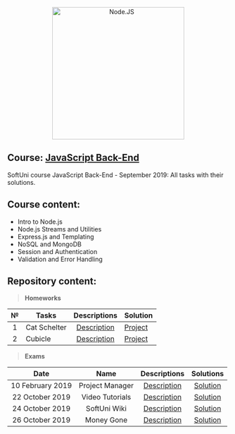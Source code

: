 <p align="center">
	<a href="https://nodejs.org/en/"><img src="https://miro.medium.com/max/600/1*YekyuOZGMw-kGOEqU4YPZg.jpeg" alt="Node.JS" width="300" align="center"></a>
<p>

## Course: [JavaScript Back-End](https://softuni.bg/trainings/2452/js-back-end-september-2019)
SoftUni course JavaScript Back-End - September 2019: All tasks with their solutions.

## Course content:
- Intro to Node.js
- Node.js Streams and Utilities
- Express.js and Templating
- NoSQL and MongoDB
- Session and Authentication
- Validation and Error Handling

## Repository content:

> **Homeworks**

№   |Tasks							|Descriptions																							| Solution																																													
:--:|-------------------------------|:-----------------------------------------------------------------------------------------------------:|:---------------------------------------------------------------------------------------------
1	|Cat Schelter					|[Description](https://github.com/dobroslav-atanasov/JavaScript-Back-End/tree/master/Resources)			|[Project](https://github.com/dobroslav-atanasov/JavaScript-Back-End/tree/master/Cat-Shelter)		
2	|Cubicle						|[Description](https://github.com/dobroslav-atanasov/JavaScript-Back-End/tree/master/Resources)			|[Project](https://github.com/dobroslav-atanasov/JavaScript-Back-End/tree/master/Cubicle)

> **Exams**

|Date				|Name				|Descriptions																														|Solutions
|:-----------------:|:-----------------:|:---------------------------------------------------------------------------------------------------------------------------------:|:----------:
|10 February 2019	|Project Manager	|[Description](https://github.com/dobroslav-atanasov/JavaScript-Back-End/tree/master/Resources/Exam-10.02.2019-Project_Manager-Old)	|[Solution](https://github.com/dobroslav-atanasov/JavaScript-Back-End/tree/master/Exam-10.02.2019-Project_Manager-Old)
|22 October 2019	|Video Tutorials	|[Description](https://github.com/dobroslav-atanasov/JavaScript-Back-End/tree/master/Resources/Exam-22.10.2019-Video_Tutorials)		|[Solution](https://github.com/dobroslav-atanasov/JavaScript-Back-End/tree/master/Exam-22.10.2019-Video_Tutorials)
|24 October 2019	|SoftUni Wiki		|[Description](https://github.com/dobroslav-atanasov/JavaScript-Back-End/tree/master/Resources/Exam-24.10.2019-SoftUni_Wiki)		|[Solution](https://github.com/dobroslav-atanasov/JavaScript-Back-End/tree/master/Exam-24.10.2019-SoftUni_Wiki)
|26 October 2019	|Money Gone			|[Description](https://github.com/dobroslav-atanasov/JavaScript-Back-End/tree/master/Resources/Exam-26.10.2019-Money_Gone)			|[Solution](https://github.com/dobroslav-atanasov/JavaScript-Back-End/tree/master/Exam-26.10.2019-Money_Gone)

